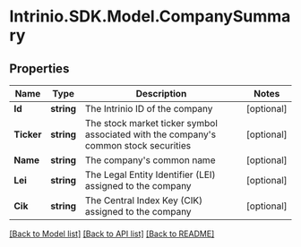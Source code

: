 # Intrinio.SDK.Model.CompanySummary
## Properties

Name | Type | Description | Notes
------------ | ------------- | ------------- | -------------
**Id** | **string** | The Intrinio ID of the company | [optional] 
**Ticker** | **string** | The stock market ticker symbol associated with the company&#39;s common stock securities | [optional] 
**Name** | **string** | The company&#39;s common name | [optional] 
**Lei** | **string** | The Legal Entity Identifier (LEI) assigned to the company | [optional] 
**Cik** | **string** | The Central Index Key (CIK) assigned to the company | [optional] 

[[Back to Model list]](../README.md#documentation-for-models) [[Back to API list]](../README.md#documentation-for-api-endpoints) [[Back to README]](../README.md)


